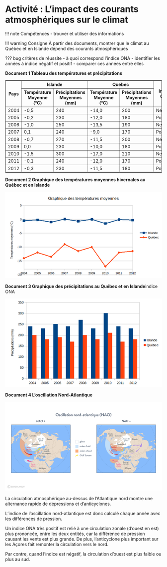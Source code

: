 # Activité : L’impact des courants atmosphériques sur le climat

!!! note Compétences
    - trouver et utiliser des informations

!!! warning Consigne
    À partir des documents, montrer que le climat au Québec et en Islande dépend des courants atmosphériques

??? bug critères de réussite
    - à quoi correspond l’indice ONA
    - identifier les années à indice négatif et positif
    - comparer ces années entre elles 



**Document 1 Tableau des températures et précipitations**

<table border="1">

  <thead>
    <tr>
      <th rowspan="2">Pays</th> 
      <th colspan="2">Islande</th>
      <th colspan="2">Québec</th>
      <th rowspan="2">indice ONA</th>
    </tr>
    <tr>
      <th>Température Moyenne (°C)</th>
      <th>Précipitations Moyennes (mm)</th>
      <th>Température Moyenne (°C)</th>
      <th>Précipitations Moyennes (mm)</th>
    </tr>
  </thead>
  <tbody>
    <tr>
      <td>2004</td>
      <td>-0,5</td>
      <td>240</td>
      <td>-14,0</td>
      <td>200</td>
      <td>Negative</td>
    </tr>
    <tr>
      <td>2005</td>
      <td>-0,2</td>
      <td>230</td>
      <td>-12,0</td>
      <td>180</td>
      <td>Positive</td>
    </tr>
    <tr> 
      <td>2006</td>
      <td>-1,0</td>
      <td>250</td>
      <td>-13,5</td>
      <td>190</td>
      <td>Negative</td>
    </tr>
    <tr>
      <td>2007</td>
      <td>0,1</td>
      <td>240</td>
      <td>-9,0</td>
      <td>170</td>
      <td>Positive</td>
    </tr>
    <tr>
      <td>2008</td>
      <td>-0,7</td>
      <td>270</td>
      <td>-11,5</td>
      <td>200</td>
      <td>Negative</td>
    </tr>
    <tr>
      <td>2009</td>
      <td>0,0</td>
      <td>230</td>
      <td>-10,0</td>
      <td>180</td>
      <td>Positive</td>
    </tr>
    <tr>
      <td>2010</td>
      <td>-1,5</td>
      <td>300</td>
      <td>-17,0</td>
      <td>210</td>
      <td>Negative</td>
    </tr>
    <tr>
      <td>2011</td>
      <td>-0,1</td>
      <td>240</td>
      <td>-12,0</td>
      <td>170</td>
      <td>Positive</td>
    </tr>
    <tr>
      <td>2012</td>
      <td>-0,3</td>
      <td>230</td>
      <td>-11,5</td>
      <td>180</td>
      <td>Positive</td>
    </tr>
  </tbody>
</table>





**Document 2 Graphique des températures moyennes hivernales au Québec et en Islande**

![](image.png)

**Document 3 Graphique des précipitations au Québec et en Islande**indice ONA

![](image-2.png)



**Document 4 L’oscillation Nord-Atlantique**

![](image-3.png)

La circulation atmosphérique au-dessus de l’Atlantique nord montre une alternance rapide de dépressions et d’anticyclones.

L’indice de l’oscillation nord-atlantique est donc calculé chaque année avec les différences de pression.

Un indice ONA très positif est relié à une circulation zonale (d’ouest en est) plus prononcée, entre les deux entités, car la différence de pression causant les vents est plus grande. De plus, l’anticyclone plus important sur les Açores fait remonter la circulation vers le nord.

Par contre, quand l’indice est négatif, la circulation d’ouest est plus faible ou plus au sud.
